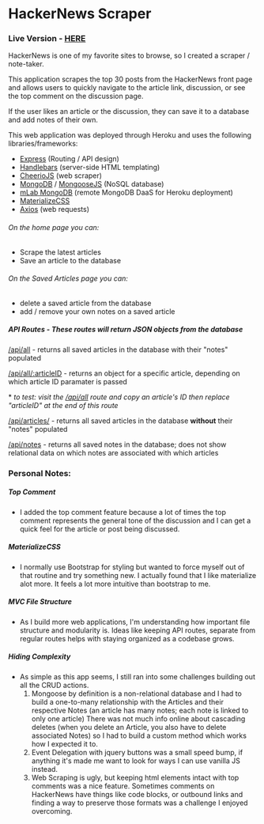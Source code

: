 # HackerNews Scraper

### Live Version - [HERE](https://dashboard.heroku.com/apps/evening-coast-01303)

HackerNews is one of my favorite sites to browse, so I created a scraper / note-taker.

This  application scrapes the top 30 posts from the HackerNews front page and allows users to quickly navigate to the article link, discussion, or see the top comment on the discussion page.

If the user likes an article or the discussion, they can save it to a database and add notes of their own.


This web application was deployed through Heroku and uses the following libraries/frameworks:
- [Express](https://expressjs.com/) (Routing / API design)
- [Handlebars](https://handlebarsjs.com/guide/) (server-side HTML templating)
- [CheerioJS](https://cheerio.js.org/) (web scraper)
- [MongoDB](https://www.mongodb.com/) / [MongooseJS](https://mongoosejs.com/docs/index.html) (NoSQL database)
- [mLab MongoDB](https://www.mlab.com/) (remote MongoDB DaaS for Heroku deployment)
- [MaterializeCSS](https://materializecss.com/getting-started.html)
- [Axios](https://github.com/axios/axios) (web requests)


###### On the home page you can:
- Scrape the latest articles
- Save an article to the database

###### On the Saved Articles page you can:
- delete a saved article from the database
- add / remove your own notes on a saved article


##### API Routes - These routes will return JSON objects from the database

[/api/all](https://evening-coast-01303.herokuapp.com/api/all) - returns all saved articles in the database with their "notes" populated

[/api/all/:articleID](https://evening-coast-01303.herokuapp.com/api/all/) - returns an object for a specific article, depending on which article ID paramater is passed

\* *to test: visit the [/api/all](https://evening-coast-01303.herokuapp.com/api/all/articleID) route and copy an article's ID then replace "articleID" at the end of this route*

[/api/articles/](https://evening-coast-01303.herokuapp.com/api/articles) - returns all saved articles in the database **without** their "notes" populated

[/api/notes](https://evening-coast-01303.herokuapp.com/api/notes) - returns all saved notes in the database; does not show relational data on which notes are associated with which articles




### Personal Notes:

##### Top Comment
- I added the top comment feature because a lot of times the top comment represents the general tone of the discussion and I can get a quick feel for the article or post being discussed.

##### MaterializeCSS
- I normally use Bootstrap for styling but wanted to force myself out of that routine and try something new. I actually found that I like materialize alot more. It feels a lot more intuitive than bootstrap to me.


##### MVC File Structure
- As I build more web applications, I'm understanding how important file structure and modularity is. Ideas like keeping API routes, separate from regular routes helps with staying organized as a codebase grows.

##### Hiding Complexity
- As simple as this app seems, I still ran into some challenges building out all the CRUD actions.
	1. Mongoose by definition is a non-relational database and I had to build a one-to-many relationship with the Articles and their respective Notes (an article has many notes; each note is linked to only one article) There was not much info online about cascading deletes (when you delete an Article, you also have to delete associated Notes) so I had to build a custom method which works how I expected it to.
	2. Event Delegation with jquery buttons was a small speed bump, if anything it's made me want to look for ways I can use vanilla JS instead.
	3. Web Scraping is ugly, but keeping html elements intact with top comments was a nice feature. Sometimes comments on HackerNews have things like code blocks, or outbound links and finding a way to preserve those formats was a challenge I enjoyed overcoming.
